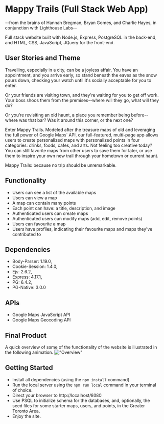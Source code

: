 # Mappy Trails (Full Stack Web App)
--from the brains of Hannah Bregman, Bryan Gomes, and Charlie Hayes, in conjunction with Lighthouse Labs--

Full stack website built with Node.js, Express, PostgreSQL in the back-end, and HTML, CSS, JavaScript, JQuery for the front-end.

## User Stories and Theme

Travelling, especially in a city, can be a joyless affair. You have an appointment, and you arrive early, so stand beneath the eaves as the snow pours down, checking your watch until it's socially acceptable for you to enter. 

Or your friends are visiting town, and they're waiting for you to get off work. Your boss shoos them from the premises--where will they go, what will they do? 

Or you're revisiting an old haunt, a place you remember being before--where was that bar? Was it around this corner, or the next one? 

Enter Mappy Trails. Modeled after the treasure maps of old and leveraging the full power of Google Maps' API, our full-featured, multi-page app allows users to create personalized maps with personalized points in four categories: drinks, foods, cafes, and arts. Not feeling too creative today? You can still favorite maps from other users to save them for later, or use them to inspire your own new trail through your hometown or current haunt. 

Mappy Trails: because no trip should be unremarkable.

## Functionality

- Users can see a list of the available maps
- Users can view a map
- A map can contain many points
- Each point can have: a title, description, and image
- Authenticated users can create maps
- Authenticated users can modify maps (add, edit, remove points)
- Users can favourite a map
- Users have profiles, indicating their favourite maps and maps they've contributed to

## Dependencies

- Body-Parser: 1.19.0,
- Cookie-Session: 1.4.0,
- Ejs: 2.6.2,
- Express: 4.17.1,
- PG: 6.4.2,
- PG-Native: 3.0.0

## APIs

- Google Maps JavaScript API
- Google Maps Geocoding API

## Final Product
A quick overview of some of the functionality of the website is illustrated in the following animation.
!["Overview"](https://github.com/senhorgomes/mappy_trails/blob/master/docs/overview-my-maps.gif?raw=true)

## Getting Started
- Install all dependencies (using the `npm install` command).
- Run the local server using the `npm run local` command in your terminal of choice.
- Direct your browser to http://localhost/8080
- Use PSQL to initialize schema for the databases, and, optionally, the seed files for some starter maps, users, and points, in the Greater Toronto Area.
- Enjoy the site.

